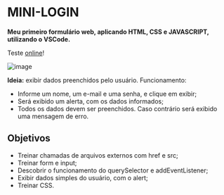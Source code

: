 # MINI-LOGIN
 **Meu primeiro formulário web, aplicando HTML, CSS e JAVASCRIPT, utilizando o VSCode.**
 
 Teste [online](https://onlinegdb.com/muhTQSnXXa)!

![image](https://user-images.githubusercontent.com/77688036/121788178-9bdc2080-cba1-11eb-8b2e-f30a2a799387.png) 

<strong>Ideia:</strong> exibir dados preenchidos pelo usuário. Funcionamento:
 - Informe um nome, um e-mail e uma senha, e clique em exibir;
 - Será exibido um alerta, com os dados informados;
 - Todos os dados devem ser preenchidos. Caso contrário será exibido uma mensagem de erro.
 
## Objetivos
  * Treinar chamadas de arquivos externos com href e src;
  * Treinar form e input;
  * Descobrir o funcionamento do querySelector e addEventListener;
  * Exibir dados simples do usuário, com o alert;
  * Treinar CSS.
